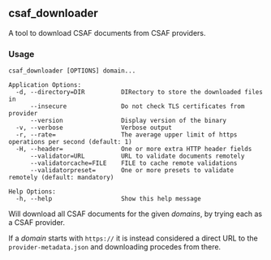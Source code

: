 ## csaf_downloader
A tool to download CSAF documents from CSAF providers.

### Usage

```
csaf_downloader [OPTIONS] domain...

Application Options:
  -d, --directory=DIR          DIRectory to store the downloaded files in
      --insecure               Do not check TLS certificates from provider
      --version                Display version of the binary
  -v, --verbose                Verbose output
  -r, --rate=                  The average upper limit of https operations per second (default: 1)
  -H, --header=                One or more extra HTTP header fields
      --validator=URL          URL to validate documents remotely
      --validatorcache=FILE    FILE to cache remote validations
      --validatorpreset=       One or more presets to validate remotely (default: mandatory)

Help Options:
  -h, --help                   Show this help message
```

Will download all CSAF documents for the given _domains_, by trying each as a CSAF provider.

If a _domain_ starts with `https://` it is instead considered a direct URL to the `provider-metadata.json` and downloading procedes from there.
